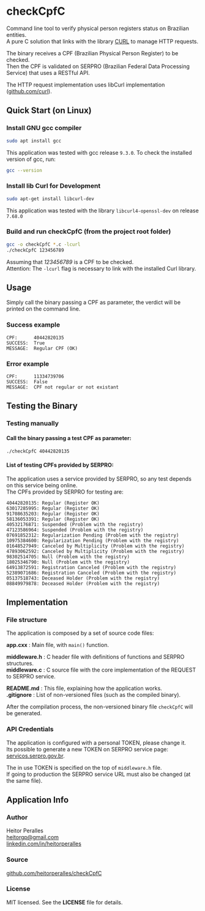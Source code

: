 # checkCpfC

Command line tool to verify physical person registers status on Brazilian entities.<br>
A pure C solution that links with the library [CURL](https://curl.haxx.se) to manage HTTP requests.

The binary receives a CPF (Brazilian Physical Person Register) to be checked.<br>
Then the CPF is validated on SERPRO (Brazilian Federal Data Processing Service) that uses a RESTful API.<br>

The HTTP request implementation uses libCurl implementation ([github.com/curl](https://github.com/curl/curl)).

## Quick Start (on Linux)

### Install GNU gcc compiler
```bash
sudo apt install gcc
```
This application was tested with gcc release `9.3.0`. To check the installed version of gcc, run:
```bash
gcc --version
```

### Install lib Curl for Development
```bash
sudo apt-get install libcurl-dev
```
This application was tested with the library `libcurl4-openssl-dev` on release `7.68.0`

### Build and run checkCpfC (from the project root folder)
```bash
gcc -o checkCpfC *.c -lcurl
./checkCpfC 123456789
```
Assuming that *123456789* is a CPF to be checked.<br>
Attention: The `-lcurl` flag is necessary to link with the installed Curl library.

## Usage

Simply call the binary passing a CPF as parameter, the verdict will be printed on the command line.

### Success example

```
CPF:      40442820135
SUCCESS:  True
MESSAGE:  Regular CPF (OK)

```

### Error example

```
CPF:      11334739706
SUCCESS:  False
MESSAGE:  CPF not regular or not existant

```

## Testing the Binary

### Testing manually

#### Call the binary passing a test CPF as parameter:

```bash
./checkCpfC 40442820135
```

#### List of testing CPFs provided by SERPRO:

The application uses a service provided by SERPRO, so any test depends on this service being online.<br>
The CPFs provided by SERPRO for testing are:

```
40442820135: Regular (Register OK)
63017285995: Regular (Register OK)
91708635203: Regular (Register OK)
58136053391: Regular (Register OK)
40532176871: Suspended (Problem with the registry)
47123586964: Suspended (Problem with the registry)
07691852312: Regularization Pending (Problem with the registry)
10975384600: Regularization Pending (Problem with the registry)
01648527949: Canceled by Multiplicity (Problem with the registry)
47893062592: Canceled by Multiplicity (Problem with the registry)
98302514705: Null (Problem with the registry)
18025346790: Null (Problem with the registry)
64913872591: Registration Canceled (Problem with the registry)
52389071686: Registration Canceled (Problem with the registry)
05137518743: Deceased Holder (Problem with the registry)
08849979878: Deceased Holder (Problem with the registry)
```

## Implementation

### File structure

The application is composed by a set of source code files:

**app.cxx** : Main file, with `main()` function.<br>

**middleware.h** : C header file with definitions of functions and SERPRO structures.<br>
**middleware.c** : C source file with the core implementation of the REQUEST to SERPRO service.

**README.md** : This file, explaining how the application works.<br>
**.gitignore** : List of non-versioned files (such as the compiled binary).

After the compilation process, the non-versioned binary file `checkCpfC` will be generated.

### API Credentials

The application is configured with a personal TOKEN, please change it.<br>
Its possible to generate a new TOKEN on SERPRO service page: [servicos.serpro.gov.br](https://servicos.serpro.gov.br/inteligencia-de-negocios-serpro/biblioteca/consulta-cpf/teste.html).

The in use TOKEN is specified on the top of `middleware.h` file.<br>
If going to production the SERPRO service URL must also be changed (at the same file).

## Application Info

### Author

Heitor Peralles<br>
[heitorgp@gmail.com](mailto:heitorgp@gmail.com)<br>
[linkedin.com/in/heitorperalles](https://www.linkedin.com/in/heitorperalles)

### Source

[github.com/heitorperalles/checkCpfC](https://www.github.com/heitorperalles/checkCpfC)

### License

MIT licensed. See the **LICENSE** file for details.
